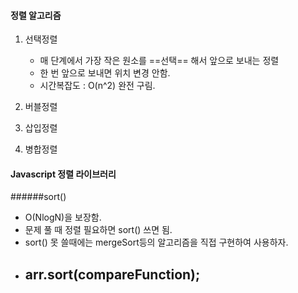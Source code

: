 #### 정렬 알고리즘
1. 선택정렬
	- 매 단계에서 가장 작은 원소를 ==선택== 해서 앞으로 보내는 정렬
	- 한 번 앞으로 보내면 위치 변경 안함.
	- 시간복잡도 :  O(n^2) 완전 구림.


2. 버블정렬

3. 삽입정렬

4. 병합정렬


#### Javascript 정렬 라이브러리
######sort()
  - O(NlogN)을 보장함.
  - 문제 풀 때 정렬 필요하면 sort() 쓰면 됨.
  - sort() 못 쓸때에는 mergeSort등의 알고리즘을 직접 구현하여 사용하자.
  - arr.sort(compareFunction);
    - 


